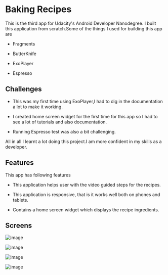 # Baking Recipes
This is the third app for Udacity's Android Developer Nanodegree. I built this application from scratch.Some of the things I used for building this app are

* Fragments

* ButterKnife

* ExoPlayer

* Espresso

## Challenges
 
 * This was my first time using ExoPlayer,I had to dig in the documentation a lot to make it working.
 
 * I  created home screen widget for the first time for this app so I had to see a lot of tutorials and also documentation.
 
 * Running Espresso test was also a bit challenging.
 
 All in all I learnt a lot doing this project.I am more confident in my skills as a developer.


## Features

This app has following features

* This application helps user with the video guided steps for the recipes.

* This application is responsive, that is it works well both on phones and tablets.

* Contains a home screen widget which displays the recipe ingredients.

## Screens

![image](https://user-images.githubusercontent.com/16161998/37578080-aaac497a-2af3-11e8-8720-aa227844285a.png)


![image](https://user-images.githubusercontent.com/16161998/37578059-81449f9c-2af3-11e8-8933-78f65e02538e.png)

![image](https://user-images.githubusercontent.com/16161998/37578178-58865982-2af4-11e8-8640-a8467db8269d.png)

![image](https://user-images.githubusercontent.com/16161998/37578257-e97f0dee-2af4-11e8-8502-d4907cc1cc86.png)




